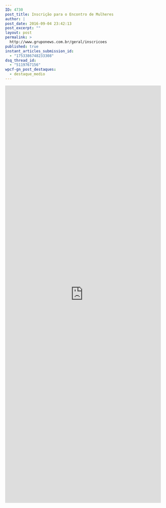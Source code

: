 ```yaml
---
ID: 4730
post_title: Inscrição para o Encontro de Mulheres
author: |
post_date: 2016-09-04 23:42:13
post_excerpt: ""
layout: post
permalink: >
  http://www.gruponews.com.br/geral/inscricoes
published: true
instant_articles_submission_id:
  - "1753386748233308"
dsq_thread_id:
  - "5119767156"
wpcf-gn_post_destaques:
  - destaque_medio
---
```

<iframe src="https://docs.google.com/forms/d/e/1FAIpQLScj1Xy7wK6SsJI_58B-2KGxZ-ErpGsZXdRxHoKfgFArOTdZDQ/viewform?embedded=true" width="100%" height="1350" frameborder="0" marginheight="0" marginwidth="0">Nos dias 22 e 23 de outubro acontecerá o encontro de mulheres. Tema: "Mulheres com Propósito no Reino de Deus". Faça sua inscrição até o dia 03 de outubro. Vagas Limitadas.</iframe>